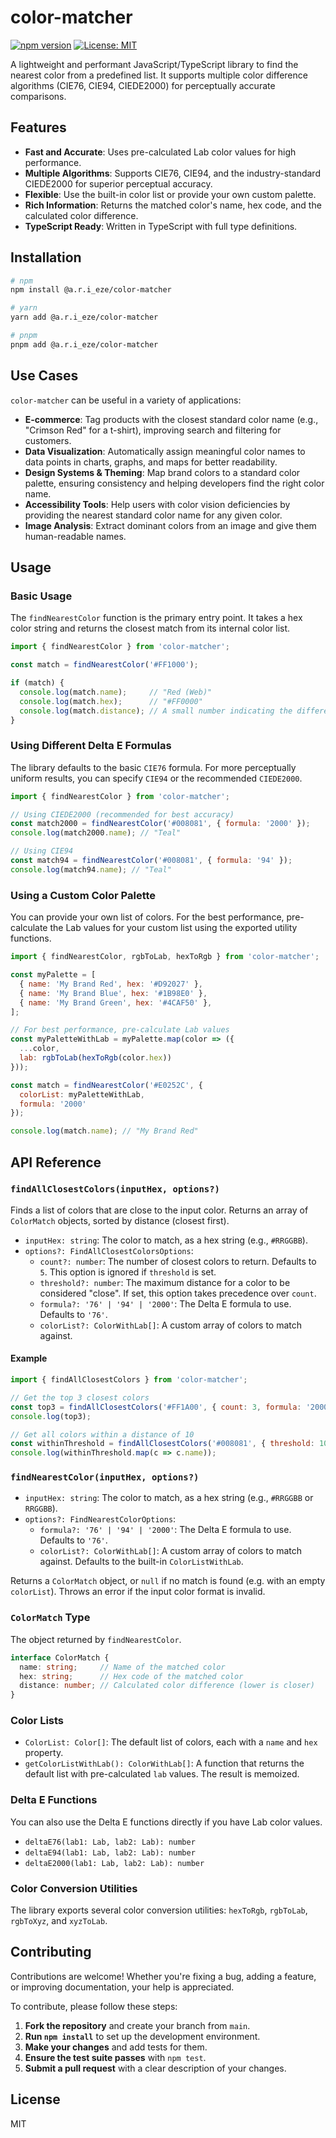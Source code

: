 # color-matcher

[![npm version](https://badge.fury.io/js/%40a.r.i_eze%2fcolor-matcher.svg)](https://badge.fury.io/js/%40a.r.i_eze%2fcolor-matcher)
[![License: MIT](https://img.shields.io/badge/License-MIT-yellow.svg)](https://opensource.org/licenses/MIT)

A lightweight and performant JavaScript/TypeScript library to find the nearest color from a predefined list. It supports multiple color difference algorithms (CIE76, CIE94, CIEDE2000) for perceptually accurate comparisons.

## Features

-   **Fast and Accurate**: Uses pre-calculated Lab color values for high performance.
-   **Multiple Algorithms**: Supports CIE76, CIE94, and the industry-standard CIEDE2000 for superior perceptual accuracy.
-   **Flexible**: Use the built-in color list or provide your own custom palette.
-   **Rich Information**: Returns the matched color's name, hex code, and the calculated color difference.
-   **TypeScript Ready**: Written in TypeScript with full type definitions.

## Installation

```bash
# npm
npm install @a.r.i_eze/color-matcher

# yarn
yarn add @a.r.i_eze/color-matcher

# pnpm
pnpm add @a.r.i_eze/color-matcher
```

## Use Cases

`color-matcher` can be useful in a variety of applications:

-   **E-commerce**: Tag products with the closest standard color name (e.g., "Crimson Red" for a t-shirt), improving search and filtering for customers.
-   **Data Visualization**: Automatically assign meaningful color names to data points in charts, graphs, and maps for better readability.
-   **Design Systems & Theming**: Map brand colors to a standard color palette, ensuring consistency and helping developers find the right color name.
-   **Accessibility Tools**: Help users with color vision deficiencies by providing the nearest standard color name for any given color.
-   **Image Analysis**: Extract dominant colors from an image and give them human-readable names.

## Usage

### Basic Usage

The `findNearestColor` function is the primary entry point. It takes a hex color string and returns the closest match from its internal color list.

```javascript
import { findNearestColor } from 'color-matcher';

const match = findNearestColor('#FF1000');

if (match) {
  console.log(match.name);     // "Red (Web)"
  console.log(match.hex);      // "#FF0000"
  console.log(match.distance); // A small number indicating the difference
}
```

### Using Different Delta E Formulas

The library defaults to the basic `CIE76` formula. For more perceptually uniform results, you can specify `CIE94` or the recommended `CIEDE2000`.

```javascript
import { findNearestColor } from 'color-matcher';

// Using CIEDE2000 (recommended for best accuracy)
const match2000 = findNearestColor('#008081', { formula: '2000' });
console.log(match2000.name); // "Teal"

// Using CIE94
const match94 = findNearestColor('#008081', { formula: '94' });
console.log(match94.name); // "Teal"
```

### Using a Custom Color Palette

You can provide your own list of colors. For the best performance, pre-calculate the Lab values for your custom list using the exported utility functions.

```javascript
import { findNearestColor, rgbToLab, hexToRgb } from 'color-matcher';

const myPalette = [
  { name: 'My Brand Red', hex: '#D92027' },
  { name: 'My Brand Blue', hex: '#1B98E0' },
  { name: 'My Brand Green', hex: '#4CAF50' },
];

// For best performance, pre-calculate Lab values
const myPaletteWithLab = myPalette.map(color => ({
  ...color,
  lab: rgbToLab(hexToRgb(color.hex))
}));

const match = findNearestColor('#E0252C', {
  colorList: myPaletteWithLab,
  formula: '2000'
});

console.log(match.name); // "My Brand Red"
```

## API Reference

### `findAllClosestColors(inputHex, options?)`

Finds a list of colors that are close to the input color. Returns an array of `ColorMatch` objects, sorted by distance (closest first).

-   `inputHex: string`: The color to match, as a hex string (e.g., `#RRGGBB`).
-   `options?: FindAllClosestColorsOptions`:
    -   `count?: number`: The number of closest colors to return. Defaults to `5`. This option is ignored if `threshold` is set.
    -   `threshold?: number`: The maximum distance for a color to be considered "close". If set, this option takes precedence over `count`.
    -   `formula?: '76' | '94' | '2000'`: The Delta E formula to use. Defaults to `'76'`.
    -   `colorList?: ColorWithLab[]`: A custom array of colors to match against.

#### Example

```javascript
import { findAllClosestColors } from 'color-matcher';

// Get the top 3 closest colors
const top3 = findAllClosestColors('#FF1A00', { count: 3, formula: '2000' });
console.log(top3);

// Get all colors within a distance of 10
const withinThreshold = findAllClosestColors('#008081', { threshold: 10, formula: '2000' });
console.log(withinThreshold.map(c => c.name));
```

### `findNearestColor(inputHex, options?)`

-   `inputHex: string`: The color to match, as a hex string (e.g., `#RRGGBB` or `RRGGBB`).
-   `options?: FindNearestColorOptions`:
    -   `formula?: '76' | '94' | '2000'`: The Delta E formula to use. Defaults to `'76'`.
    -   `colorList?: ColorWithLab[]`: A custom array of colors to match against. Defaults to the built-in `ColorListWithLab`.

Returns a `ColorMatch` object, or `null` if no match is found (e.g. with an empty `colorList`). Throws an error if the input color format is invalid.

### `ColorMatch` Type

The object returned by `findNearestColor`.

```typescript
interface ColorMatch {
  name: string;     // Name of the matched color
  hex: string;      // Hex code of the matched color
  distance: number; // Calculated color difference (lower is closer)
}
```

### Color Lists

-   `ColorList: Color[]`: The default list of colors, each with a `name` and `hex` property.
-   `getColorListWithLab(): ColorWithLab[]`: A function that returns the default list with pre-calculated `lab` values. The result is memoized.

### Delta E Functions

You can also use the Delta E functions directly if you have Lab color values.

-   `deltaE76(lab1: Lab, lab2: Lab): number`
-   `deltaE94(lab1: Lab, lab2: Lab): number`
-   `deltaE2000(lab1: Lab, lab2: Lab): number`

### Color Conversion Utilities

The library exports several color conversion utilities: `hexToRgb`, `rgbToLab`, `rgbToXyz`, and `xyzToLab`.

## Contributing

Contributions are welcome! Whether you're fixing a bug, adding a feature, or improving documentation, your help is appreciated.

To contribute, please follow these steps:

1.  **Fork the repository** and create your branch from `main`.
2.  **Run `npm install`** to set up the development environment.
3.  **Make your changes** and add tests for them.
4.  **Ensure the test suite passes** with `npm test`.
5.  **Submit a pull request** with a clear description of your changes.

## License

MIT